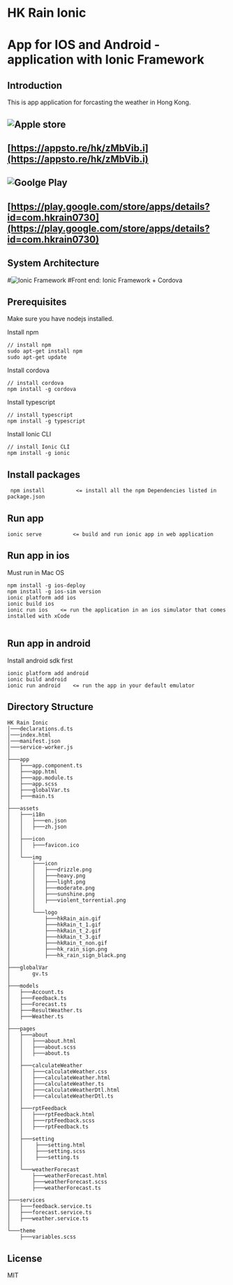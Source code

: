 # HK Rain Ionic
# App for IOS and Android - application with Ionic Framework

## Introduction

This is app application for forcasting the weather in Hong Kong.

## ![Apple store](https://www.zapopen.com/images/AppStore_Button.png)
## [https://appsto.re/hk/zMbVib.i](https://appsto.re/hk/zMbVib.i)

## ![Goolge Play](https://play.google.com/intl/en_us/badges/images/badge_new.png)
## [https://play.google.com/store/apps/details?id=com.hkrain0730](https://play.google.com/store/apps/details?id=com.hkrain0730)


## System Architecture

#![Ionic Framework](https://www.appfutura.com/blog/wp-content/uploads/2015/05/ionic.jpg)
#Front end: Ionic Framework + Cordova


## Prerequisites

Make sure you have nodejs installed.

Install npm
```
// install npm
sudo apt-get install npm
sudo apt-get update
```

Install cordova
```
// install cordova
npm install -g cordova
```

Install typescript
```
// install typescript
npm install -g typescript
```

Install Ionic CLI
```
// install Ionic CLI
npm install -g ionic
```

## Install packages
```
 npm install          <= install all the npm Dependencies listed in package.json
```

## Run app
```
ionic serve          <= build and run ionic app in web application  
```

## Run app in ios
Must run in Mac OS
```
npm install -g ios-deploy
npm install -g ios-sim version
ionic platform add ios
ionic build ios
ionic run ios    <= run the application in an ios simulator that comes installed with xCode
  
```
## Run app in android 
Install android sdk first
```
ionic platform add android
ionic build android
ionic run android    <= run the app in your default emulator
```


## Directory Structure

```
HK Rain Ionic
│───declarations.d.ts
│───index.html
│───manifest.json
│───service-worker.js
│
├───app
│   ├───app.component.ts
│   ├───app.html
│   ├───app.module.ts
│   ├───app.scss
│   ├───globalVar.ts
│   ├───main.ts
│
├───assets
│   ├───i18n
│   │   ├───en.json
│   │   ├───zh.json
│   │
│   ├───icon
│   │   ├───favicon.ico
│   │
│   └───img
│       ├───icon
│       │   ├───drizzle.png
│       │   ├───heavy.png
│       │   ├───light.png
│       │   ├───moderate.png
│       │   ├───sunshine.png
│       │   ├───violent_torrential.png
│       │
│       └───logo
│           ├───hkRain_ain.gif
│           ├───hkRain_t_1.gif
│           ├───hkRain_t_2.gif
│           ├───hkRain_t_3.gif
│           ├───hkRain_t_non.gif
│           ├───hk_rain_sign.png
│           ├───hk_rain_sign_black.png
│
├───globalVar
│       gv.ts
│
├───models
│   ├───Account.ts
│   ├───Feedback.ts
│   ├───Forecast.ts
│   ├───ResultWeather.ts
│   ├───Weather.ts
│
├───pages
│   ├───about
│   │   ├───about.html
│   │   ├───about.scss
│   │   ├───about.ts
│   │
│   ├───calculateWeather
│   │   ├───calculateWeather.css
│   │   ├───calculateWeather.html
│   │   ├───calculateWeather.ts
│   │   ├───calculateWeatherDtl.html
│   │   ├───calculateWeatherDtl.ts
│   │
│   ├───rptFeedback
│   │   ├───rptFeedback.html
│   │   ├───rptFeedback.scss
│   │   ├───rptFeedback.ts
│   │
│   ├───setting
│   │    ├───setting.html
│   │    ├───setting.scss
│   │    ├───setting.ts
│   │
│   └───weatherForecast
│       ├───weatherForecast.html
│       ├───weatherForecast.scss
│       ├───weatherForecast.ts
│
├───services
│   ├───feedback.service.ts
│   ├───forecast.service.ts
│   ├───weather.service.ts
│
└───theme
    ├───variables.scss
```



## License

MIT

